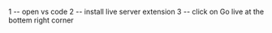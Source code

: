 1 -- open vs code 
2 -- install live server extension
3 -- click on Go live at the bottem right corner  
